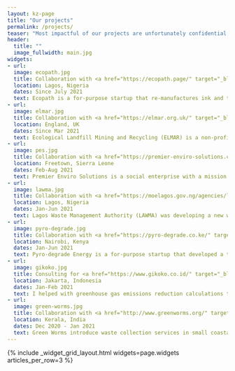 ```yaml
---
layout: kz-page
title: "Our projects"
permalink: /projects/
teaser: "Most impactful of our projects are unfortunately confidential. In that sense we are kind of like McKesson, the eighth largest company in the US that most people have not heard about. <br/><br/> Here is a list of smaller projects we've done:"
header:
  title: ""
  image_fullwidth: main.jpg
widgets:
- url:
  image: ecopath.jpg
  title: Collaboration with <a href="https://ecopath.page/" target="_blank">Ecopath</a> 
  location: Lagos, Nigeria
  dates: Since July 2021
  text: Ecopath is a for-purpose startup that re-manufactures ink and toner cartridges, thus fostering the development of the circular economy in Nigeria. I am helping them with business strategy and partnerships.
- url:
  image: elmar.jpg
  title: Collaboration with <a href="https://elmar.org.uk/" target="_blank">ELMAR</a>
  location: England, UK
  dates: Since Mar 2021
  text: Ecological Landfill Mining and Recycling (ELMAR) is a non-profit dedicated to tackling environmental pollution from breached historic landfills in the UK. I am helping with partnerships and with researching technologies for landfill mining and recycling of extracted waste.
- url:
  image: pes.jpg
  title: Collaboration with <a href="https://premier-enviro-solutions.com/" target="_blank">Premier Enviro Solutions</a>
  location: Freetown, Sierra Leone
  dates: Feb-Aug 2021
  text: Premier Enviro Solutions is a social enterprise with a mission to provide innovative, sustainable and affordable waste management solutions. I was helping them with projects related to processing plastic waste into building blocks and safe disposal of medical waste.
- url:
  image: lawma.jpg
  title: Collaboration with <a href="https://moelagos.gov.ng/agencies/lagos-state-waste-management-authority-lawma-2/" target="_blank">LAWMA</a>
  location: Lagos, Nigeria
  dates: Jan-Jun 2021
  text: Lagos Waste Management Authority (LAWMA) was developing a new waste management strategy for the city. I was advising them on potentially relevant technologies, partnerships and funding mechanisms.
- url:
  image: pyro-degrade.jpg
  title: Collaboration with <a href="https://pyro-degrade.co.ke/" target="_blank">Pyro-degrade Energy</a>
  location: Nairobi, Kenya
  dates: Jan-Jun 2021
  text: Pyro-degrade Energy is a for-purpose startup that developed a technology to produce low carbon footprint pyro-diesel from plastic waste. I was helping them with fundraising for their first industrial scale plant.
- url:
  image: gikoko.jpg
  title: Consulting for <a href="https://www.gikoko.co.id/" target="_blank">Gikoko Kogyo Indonesia</a> 
  location: Jakarta, Indonesia
  dates: Jan-Feb 2021
  text: I helped with greenhouse gas emissions reduction calculations to evaluate a municipal solid waste infrastructure project involving multiple technologies, including waste sorting and shredding machinery powered by in-house refuse-derived fuel (RDF) and an anaerobic digestion system.
- url:
  image: green-worms.jpg
  title: Collaboration with <a href="http://www.greenworms.org/" target="_blank">Green Worms</a>
  location: Kerala, India
  dates: Dec 2020 - Jan 2021
  text: Green Worms introduce waste collection services in small coastal towns in India. I was helping them with developing external communications strategy. My goals were to improve their engagement with stakeholders and to assist with initiating collaborations with organisations outside India.
---
```


{% include _widget_grid_layout.html widgets=page.widgets articles_per_row=3 %}
